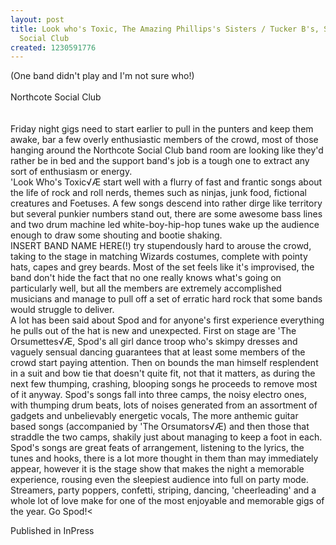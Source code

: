 ```yaml
---
layout: post
title: Look who's Toxic, The Amazing Phillips's Sisters / Tucker B's, Spod - The Northcote
  Social Club
created: 1230591776
---
```

(One band didn't play and I'm not sure who!)<br><br>Northcote Social Club<br><br><br>Friday night gigs need to start earlier to pull in the punters and keep them awake, bar a few overly enthusiastic members of the crowd, most of those hanging around the Northcote Social Club band room are looking like they'd rather be in bed and the support band's job is a tough one to extract any sort of enthusiasm or energy.<br>'Look Who's Toxic√Æ start well with a flurry of fast and frantic songs about the life of rock and roll nerds, themes such as ninjas, junk food, fictional creatures and Foetuses. A few songs descend into rather dirge like territory but several punkier numbers stand out, there are some awesome bass lines and two drum machine led white-boy-hip-hop tunes wake up the audience enough to draw some shouting and bootie shaking.<br>INSERT BAND NAME HERE(!) try stupendously hard to arouse the crowd, taking to the stage in matching Wizards costumes, complete with pointy hats, capes and grey beards. Most of the set feels like it's improvised, the band don't hide the fact that no one really knows what's going on particularly well, but all the members are extremely accomplished musicians and manage to pull off a set of erratic hard rock that some bands would struggle to deliver.<br>A lot has been said about Spod and for anyone's first experience everything he pulls out of the hat is new and unexpected. First on stage are 'The Orsumettes√Æ, Spod's all girl dance troop who's skimpy dresses and vaguely sensual dancing guarantees that at least some members of the crowd start paying attention. Then on bounds the man himself resplendent in a suit and bow tie that doesn't quite fit, not that it matters, as during the next few thumping, crashing, blooping songs he proceeds to remove most of it anyway. Spod's songs fall into three camps, the noisy electro ones, with thumping drum beats, lots of noises generated from an assortment of gadgets and unbelievably energetic vocals, The more anthemic guitar based songs (accompanied by 'The Orsumators√Æ) and then those that straddle the two camps, shakily just about managing to keep a foot in each. Spod's songs are great feats of arrangement, listening to the lyrics, the tunes and hooks, there is a lot more thought in them than may immediately appear, however it is the stage show that makes the night a memorable experience, rousing even the sleepiest audience into full on party mode. Streamers, party poppers, confetti, striping, dancing, 'cheerleading' and a whole lot of love make for one of the most enjoyable and memorable gigs of the year. Go Spod!<
<p>Published in InPress</p>
